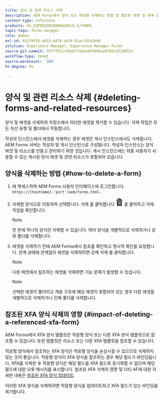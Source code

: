 ```yaml
---
title: 양식 및 관련 리소스 삭제
description: AEM Forms에서 양식 또는 에셋을 삭제하는 방법 및 참조된 에셋 및 XFA 양식에 미치는 영향
content-type: reference
products: SG_EXPERIENCEMANAGER/6.5/FORMS
topic-tags: forms-manager
role: Admin
exl-id: b31f9f56-dd33-4478-ad34-01ac7d5a1b40
solution: Experience Manager, Experience Manager Forms
source-git-commit: 76fffb11c56dbf7ebee9f6805ae0799cd32985fe
workflow-type: tm+mt
source-wordcount: '369'
ht-degree: 0%

---
```


# 양식 및 관련 리소스 삭제 {#deleting-forms-and-related-resources}

양식 및 에셋을 삭제하여 저장소에서 이러한 에셋을 제거할 수 있습니다. 삭제 작업은 모든 자산 유형 및 폴더에서 작동합니다.

작성자 인스턴스에서 에셋을 삭제하는 경우 에셋은 게시 인스턴스에서도 삭제됩니다. AEM Forms 서버는 작성자 및 게시 인스턴스로 구성됩니다. 작성자 인스턴스는 양식 에셋 및 리소스를 만들고 관리하기 위한 것입니다. 게시 인스턴스에는 최종 사용자가 사용할 수 있는 게시된 양식 에셋 및 관련 리소스가 포함되어 있습니다.

## 양식을 삭제하는 방법 {#how-to-delete-a-form}

1. 에 액세스하여 AEM Forms 사용자 인터페이스에 로그인합니다. `https://[hostname]:'port'/aem/forms.html.`
1. 삭제할 양식으로 이동하여 선택합니다. 삭제 를 클릭합니다 ![aem6forms_delete2](assets/aem6forms_delete2.png) 을 클릭하고 삭제 작업을 확인합니다.

   >[!NOTE]
   >
   >한 번에 하나의 양식만 삭제할 수 있습니다. 여러 양식을 개별적으로 삭제하거나 상위 폴더를 삭제합니다.

1. 에셋을 삭제하기 전에 AEM Forms에서 참조를 확인하고 명시적 확인을 요청합니다. 관계 상태에 관계없이 에셋을 삭제하려면 강제 삭제 를 클릭합니다.

   >[!NOTE]
   >
   >다른 에셋에서 참조하는 에셋을 삭제하면 기능 문제가 발생할 수 있습니다.

   >[!NOTE]
   >
   >선택한 에셋이 폴더이고 계층 구조에 해당 에셋이 포함되어 있는 경우 다른 에셋을 개별적으로 삭제하거나 전체 폴더를 삭제합니다.

## 참조된 XFA 양식 삭제의 영향 {#impact-of-deleting-a-referenced-xfa-form}

AEM Forms에서 XFA 양식 템플릿은 적응형 양식 또는 다른 XFA 양식 템플릿으로 참조할 수 있습니다. 또한 템플릿은 리소스 또는 다른 XFA 템플릿을 참조할 수 있습니다.

적응형 양식에서 참조하는 XFA 양식은 적응형 양식을 손상시킬 수 있으므로 삭제하지 않는 것이 좋습니다. 적응형 양식이 XFA 양식을 참조하는 경우 해당 필드가 바인딩됩니다. XFA를 삭제한 후 적응형 양식은 해당 필드를 XFA 필드와 동기화할 수 없으며 해당 필드에 대한 오류 메시지를 표시합니다. 참조된 XFA 삭제의 영향 및 더티 AF에 대한 자세한 내용은 [참조된 XFA 양식 업데이트](/help/forms/using/get-xdp-pdf-documents-aem.md#p-updating-referenced-xfa-forms-p).

이러한 XFA 양식을 삭제하려면 적응형 양식을 업데이트하고 XFA 필드가 있는 바인딩을 제거합니다.
